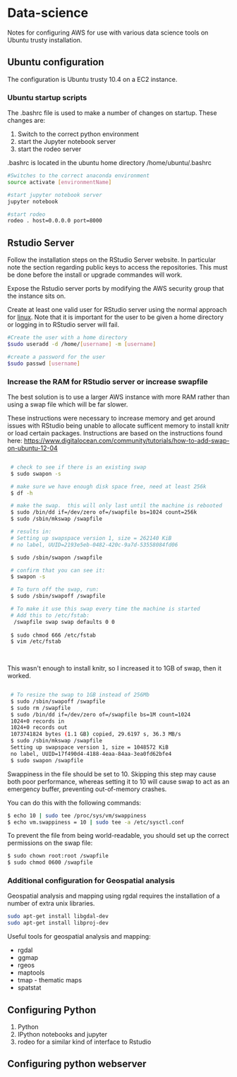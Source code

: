 # Data-science

Notes for configuring AWS for use with various data science tools on Ubuntu trusty installation.

## Ubuntu configuration
The configuration is Ubuntu trusty 10.4  on a EC2 instance.

### Ubuntu startup scripts
The .bashrc file is used to make a number of changes on startup. These changes are:
1. Switch to the correct python environment
2. start the Jupyter notebook server
3. start the rodeo server

.bashrc is located in the ubuntu home directory /home/ubuntu/.bashrc

```bash
#Switches to the correct anaconda environment
source activate [environmentName]

#start jupyter notebook server
jupyter notebook

#start rodeo
rodeo . host=0.0.0.0 port=8000
```

## Rstudio Server
Follow the installation steps on the RStudio Server website. In particular note the section regarding public keys to access the repositories. This must be done before the install or upgrade commandes will work.

Expose the Rstudio server ports by modifying the AWS security group that the instance sits on.

Create at least one valid user for RStudio server using the normal approach for <a href=http://linux.die.net/man/8/useradd> linux</a>.
Note that it is important for the user to be given a home directory or logging in to RStudio server will fail. 

```bash
#Create the user with a home directory
$sudo useradd -d /home/[username] -m [username]

#create a password for the user
$sudo passwd [username]
```

### Increase the RAM for RStudio server or increase swapfile

The best solution is to use a larger AWS instance with more RAM rather than using a swap file which will be far slower.

These instructions were necessary to increase memory and get around issues with RStudio being unable to allocate sufficent memory to install knitr or load certain packages. Instructions are based on the instructions found here: https://www.digitalocean.com/community/tutorials/how-to-add-swap-on-ubuntu-12-04
```bash

 # check to see if there is an existing swap
 $ sudo swapon -s

 # make sure we have enough disk space free, need at least 256k
 $ df -h

 # make the swap.  this will only last until the machine is rebooted
 $ sudo /bin/dd if=/dev/zero of=/swapfile bs=1024 count=256k
 $ sudo /sbin/mkswap /swapfile

 # results in:
 # Setting up swapspace version 1, size = 262140 KiB
 # no label, UUID=2193e5eb-0482-420c-9a7d-53558084fd06

 $ sudo /sbin/swapon /swapfile

 # confirm that you can see it:
 $ swapon -s

 # To turn off the swap, run:
 $ sudo /sbin/swapoff /swapfile

 # To make it use this swap every time the machine is started
 # Add this to /etc/fstab:
  /swapfile swap swap defaults 0 0
 
 $ sudo chmod 666 /etc/fstab
 $ vim /etc/fstab
 
 
```

This wasn't enough to install knitr, so I increased it to 1GB of swap,
then it worked.

```bash

 # To resize the swap to 1GB instead of 256Mb
 $ sudo /sbin/swapoff /swapfile
 $ sudo rm /swapfile
 $ sudo /bin/dd if=/dev/zero of=/swapfile bs=1M count=1024
 1024+0 records in
 1024+0 records out
 1073741824 bytes (1.1 GB) copied, 29.6197 s, 36.3 MB/s
 $ sudo /sbin/mkswap /swapfile
 Setting up swapspace version 1, size = 1048572 KiB
 no label, UUID=17f490d4-4188-4eaa-84aa-3ea0fd62bfe4
 $ sudo swapon /swapfile

```
Swappiness in the file should be set to 10. Skipping this step may cause both poor performance, whereas setting it to 10 will cause swap to act as an emergency buffer, preventing out-of-memory crashes.

You can do this with the following commands:
```bash
$ echo 10 | sudo tee /proc/sys/vm/swappiness
$ echo vm.swappiness = 10 | sudo tee -a /etc/sysctl.conf
```
To prevent the file from being world-readable, you should set up the correct permissions on the swap file:
```bash
$ sudo chown root:root /swapfile 
$ sudo chmod 0600 /swapfile
```
### Additional configuration for Geospatial analysis
Geospatial analysis and mapping using rgdal requires the installation of a number of extra unix libraries.
``` bash
sudo apt-get install libgdal-dev
sudo apt-get install libproj-dev
```

Useful tools for geospatial analysis and mapping:
- rgdal 
- ggmap
- rgeos
- maptools
- tmap - thematic maps
- spatstat



## Configuring Python
1. Python
2. IPython notebooks and jupyter
3. rodeo for a similar kind of interface to Rstudio

## Configuring python webserver
